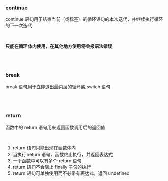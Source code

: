 ### continue

continue 语句用于结束当前（或标签）的循环语句的本次迭代，并继续执行循环的下一次迭代

<br>

**只能在循环体内使用，在其他地方使用将会报语法错误**


<br>

<br>

### break 

break 语句用于立即退出最内层的循环或 switch 语句


<br>

<br>

### return 

函数中的 return 语句用来返回函数调用后的返回值

<br>

1. return 语句只能出现在函数体内
2. 当执行 return 语句，函数终止执行，并返回表达式
3. 一个函数中可以有多个 return 语句
4. return 语句不会阻止 finally 子句的执行
5. return 语句可单独使用而不必带有表达式，返回 undefined